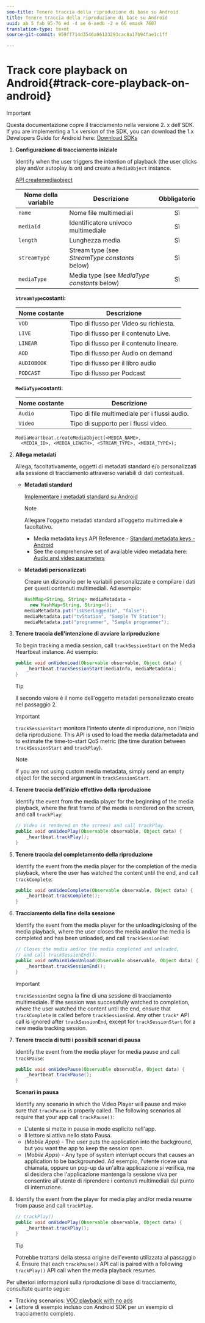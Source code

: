 ```yaml
---
seo-title: Tenere traccia della riproduzione di base su Android
title: Tenere traccia della riproduzione di base su Android
uuid: ab 5 fab 95-76 ed -4 ae 6-aedb -2 e 66 emask 7607
translation-type: tm+mt
source-git-commit: 959ff714d3546a06123293cac8a17b94fae1c1ff

---
```



# Track core playback on Android{#track-core-playback-on-android}

>[!IMPORTANT]
>Questa documentazione copre il tracciamento nella versione 2. x dell'SDK. If you are implementing a 1.x version of the SDK, you can download the 1.x Developers Guide for Android here: [Download SDKs](../../../sdk-implement/download-sdks.md)

1. **Configurazione di tracciamento iniziale**

   Identify when the user triggers the intention of playback (the user clicks play and/or autoplay is on) and create a `MediaObject` instance.

   [API createmediaobject](https://adobe-marketing-cloud.github.io/media-sdks/reference/android/com/adobe/primetime/va/simple/MediaHeartbeat.html#createMediaObject-java.lang.String-java.lang.String-java.lang.Double-java.lang.String-com.adobe.primetime.va.simple.MediaHeartbeat.MediaType-)

   | Nome della variabile | Descrizione | Obbligatorio |
   | --- | --- | :---: |
   | `name` | Nome file multimediali | Sì |
   | `mediaId` | Identificatore univoco multimediale | Sì |
   | `length` | Lunghezza media | Sì |
   | `streamType` | Stream type (see _StreamType constants_ below) | Sì |
   | `mediaType` | Media type (see _MediaType constants_ below) | Sì |

   **`StreamType`costanti:**

   | Nome costante | Descrizione |
   |---|---|
   | `VOD` | Tipo di flusso per Video su richiesta. |
   | `LIVE` | Tipo di flusso per il contenuto Live. |
   | `LINEAR` | Tipo di flusso per il contenuto lineare. |
   | `AOD` | Tipo di flusso per Audio on demand |
   | `AUDIOBOOK` | Tipo di flusso per il libro audio |
   | `PODCAST` | Tipo di flusso per Podcast |

   **`MediaType`costanti:**

   | Nome costante | Descrizione |
   |---|---|
   | `Audio` | Tipo di file multimediale per i flussi audio. |
   | `Video` | Tipo di supporto per i flussi video. |

   ```
   MediaHeartbeat.createMediaObject(<MEDIA_NAME>,  
     <MEDIA_ID>, <MEDIA_LENGTH>, <STREAM_TYPE>, <MEDIA_TYPE>);
   ```

1. **Allega metadati**

   Allega, facoltativamente, oggetti di metadati standard e/o personalizzati alla sessione di tracciamento attraverso variabili di dati contestuali.

   * **Metadati standard**

      [Implementare i metadati standard su Android](../../../sdk-implement/track-av-playback/impl-std-metadata/impl-std-metadata-android.md)

      >[!NOTE]
      >
      >Allegare l'oggetto metadati standard all'oggetto multimediale è facoltativo.

      * Media metadata keys API Reference - [Standard metadata keys - Android](https://adobe-marketing-cloud.github.io/media-sdks/reference/android/com/adobe/primetime/va/simple/MediaHeartbeat.VideoMetadataKeys.html)
      * See the comprehensive set of available video metadata here: [Audio and video parameters](../../../metrics-and-metadata/audio-video-parameters.md)
   * **Metadati personalizzati**

      Creare un dizionario per le variabili personalizzate e compilare i dati per questi contenuti multimediali. Ad esempio:

      ```java
      HashMap<String, String> mediaMetadata =  
        new HashMap<String, String>(); 
      mediaMetadata.put("isUserLoggedIn", "false"); 
      mediaMetadata.put("tvStation", "Sample TV Station"); 
      mediaMetadata.put("programmer", "Sample programmer");
      ```


1. **Tenere traccia dell'intenzione di avviare la riproduzione**

   To begin tracking a media session, call `trackSessionStart` on the Media Heartbeat instance. Ad esempio:

   ```java
   public void onVideoLoad(Observable observable, Object data) {  
       _heartbeat.trackSessionStart(mediaInfo, mediaMetadata); 
   }
   ```

   >[!TIP]
   >
   >Il secondo valore è il nome dell'oggetto metadati personalizzato creato nel passaggio 2.

   >[!IMPORTANT]
   >
   >`trackSessionStart` monitora l'intento utente di riproduzione, non l'inizio della riproduzione. This API is used to load the media data/metadata and to estimate the time-to-start QoS metric (the time duration between `trackSessionStart` and `trackPlay`).

   >[!NOTE]
   >
   >If you are not using custom media metadata, simply send an empty object for the second argument in `trackSessionStart`.

1. **Tenere traccia dell'inizio effettivo della riproduzione**

   Identify the event from the media player for the beginning of the media playback, where the first frame of the media is rendered on the screen, and call `trackPlay`:

   ```java
   // Video is rendered on the screen) and call trackPlay.  
   public void onVideoPlay(Observable observable, Object data) { 
       _heartbeat.trackPlay(); 
   }
   ```

1. **Tenere traccia del completamento della riproduzione**

   Identify the event from the media player for the completion of the media playback, where the user has watched the content until the end, and call `trackComplete`:

   ```java
   public void onVideoComplete(Observable observable, Object data) { 
       _heartbeat.trackComplete(); 
   }
   ```

1. **Tracciamento della fine della sessione**

   Identify the event from the media player for the unloading/closing of the media playback, where the user closes the media and/or the media is completed and has been unloaded, and call `trackSessionEnd`:

   ```java
   // Closes the media and/or the media completed and unloaded,  
   // and call trackSessionEnd().  
   public void onMainVideoUnload(Observable observable, Object data) {  
       _heartbeat.trackSessionEnd(); 
   }
   ```

   >[!IMPORTANT]
   >
   >`trackSessionEnd` segna la fine di una sessione di tracciamento multimediale. If the session was successfully watched to completion, where the user watched the content until the end, ensure that `trackComplete` is called before `trackSessionEnd`. Any other `track*` API call is ignored after `trackSessionEnd`, except for `trackSessionStart` for a new media tracking session.

1. **Tenere traccia di tutti i possibili scenari di pausa**

   Identify the event from the media player for media pause and call `trackPause`:

   ```java
   public void onVideoPause(Observable observable, Object data) {  
       _heartbeat.trackPause(); 
   }
   ```

   **Scenari in pausa**

   Identify any scenario in which the Video Player will pause and make sure that `trackPause` is properly called. The following scenarios all require that your app call `trackPause()`:

   * L'utente si mette in pausa in modo esplicito nell'app.
   * Il lettore si attiva nello stato Pausa.
   * (*Mobile Apps*) - The user puts the application into the background, but you want the app to keep the session open.
   * (*Mobile Apps*) - Any type of system interrupt occurs that causes an application to be backgrounded. Ad esempio, l'utente riceve una chiamata, oppure un pop-up da un'altra applicazione si verifica, ma si desidera che l'applicazione mantenga la sessione viva per consentire all'utente di riprendere i contenuti multimediali dal punto di interruzione.

1. Identify the event from the player for media play and/or media resume from pause and call `trackPlay`.

   ```java
   // trackPlay() 
   public void onVideoPlay(Observable observable, Object data) {  
       _heartbeat.trackPlay(); 
   }
   ```

   >[!TIP]
   >
   >Potrebbe trattarsi della stessa origine dell'evento utilizzata al passaggio 4. Ensure that each `trackPause()` API call is paired with a following `trackPlay()` API call when the media playback resumes.

Per ulteriori informazioni sulla riproduzione di base di tracciamento, consultate quanto segue:

* Tracking scenarios: [VOD playback with no ads](../../../sdk-implement/tracking-scenarios/vod-no-intrs-details.md)
* Lettore di esempio incluso con Android SDK per un esempio di tracciamento completo.

